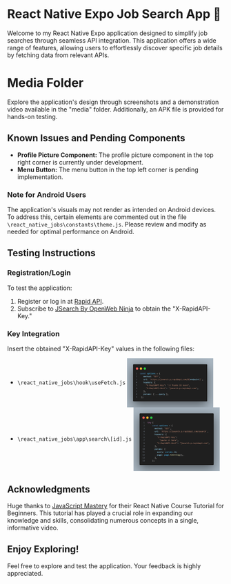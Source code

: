 # React Native Expo Job Search App 🚀

Welcome to my React Native Expo application designed to simplify job searches through seamless API integration. This application offers a wide range of features, allowing users to effortlessly discover specific job details by fetching data from relevant APIs.

# Media Folder

Explore the application's design through screenshots and a demonstration video available in the "media" folder. Additionally, an APK file is provided for hands-on testing.

## Known Issues and Pending Components

- **Profile Picture Component:** The profile picture component in the top right corner is currently under development.
- **Menu Button:** The menu button in the top left corner is pending implementation.

### Note for Android Users

The application's visuals may not render as intended on Android devices. To address this, certain elements are commented out in the file `\react_native_jobs\constants\theme.js`. Please review and modify as needed for optimal performance on Android.

## Testing Instructions

### Registration/Login

To test the application:

1. Register or log in at [Rapid API](https://rapidapi.com/hub).
2. Subscribe to [JSearch By OpenWeb Ninja](https://rapidapi.com/letscrape-6bRBa3QguO5/api/jsearch/) to obtain the "X-RapidAPI-Key."

### Key Integration

Insert the obtained "X-RapidAPI-Key" values in the following files:

- `\react_native_jobs\hook\useFetch.js` <img src="media/useFetch.png" alt="Use Fetch Image" width="200" align="center" />
- `\react_native_jobs\app\search\[id].js` <img src="media/search.png" alt="Search Image" width="200" align="center" />

## Acknowledgments

Huge thanks to [JavaScript Mastery](https://youtube.com/@javascriptmastery?si=StSRM-GSsE24CjKb) for their React Native Course Tutorial for Beginners. This tutorial has played a crucial role in expanding our knowledge and skills, consolidating numerous concepts in a single, informative video.

## Enjoy Exploring!

Feel free to explore and test the application. Your feedback is highly appreciated.
